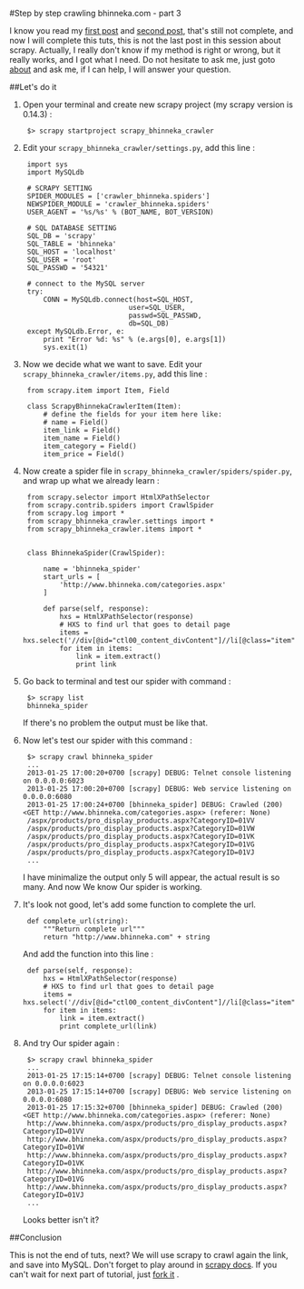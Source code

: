 #Step by step crawling bhinneka.com - part 3

I know you read my [first post](http://clasense4.wordpress.com/2013/01/22/scrapy-how-to-step-by-step-crawling-bhinneka-com-part-1/) and [second post](http://clasense4.wordpress.com/2013/01/24/scrapy-how-to-step-by-step-crawling-bhinneka-com-part-2/), that's still not complete, and now I will complete this tuts, this is not the last post in this session about scrapy. Actually, I really don't know if my method is right or wrong, but it really works, and I got what I need. Do not hesitate to ask me, just goto [about](http://clasense4.wordpress.com/about/) and ask me, if I can help, I will answer your question.

##Let's do it
1. Open your terminal and create new scrapy project (my scrapy version is 0.14.3) :

        $> scrapy startproject scrapy_bhinneka_crawler

2. Edit your `scrapy_bhinneka_crawler/settings.py`, add this line :

        import sys
        import MySQLdb

        # SCRAPY SETTING
        SPIDER_MODULES = ['crawler_bhinneka.spiders']
        NEWSPIDER_MODULE = 'crawler_bhinneka.spiders'
        USER_AGENT = '%s/%s' % (BOT_NAME, BOT_VERSION)

        # SQL DATABASE SETTING
        SQL_DB = 'scrapy'
        SQL_TABLE = 'bhinneka'
        SQL_HOST = 'localhost'
        SQL_USER = 'root'
        SQL_PASSWD = '54321'

        # connect to the MySQL server
        try:
            CONN = MySQLdb.connect(host=SQL_HOST,
                                 user=SQL_USER,
                                 passwd=SQL_PASSWD,
                                 db=SQL_DB)
        except MySQLdb.Error, e:
            print "Error %d: %s" % (e.args[0], e.args[1])
            sys.exit(1)

3. Now we decide what we want to save. Edit your `scrapy_bhinneka_crawler/items.py`, add this line :

        from scrapy.item import Item, Field

        class ScrapyBhinnekaCrawlerItem(Item):
            # define the fields for your item here like:
            # name = Field()
            item_link = Field()
            item_name = Field()
            item_category = Field()
            item_price = Field()

4. Now create a spider file in `scrapy_bhinneka_crawler/spiders/spider.py`, and wrap up what we already learn :

        from scrapy.selector import HtmlXPathSelector
        from scrapy.contrib.spiders import CrawlSpider
        from scrapy.log import *
        from scrapy_bhinneka_crawler.settings import *
        from scrapy_bhinneka_crawler.items import *


        class BhinnekaSpider(CrawlSpider):

            name = 'bhinneka_spider'
            start_urls = [
                'http://www.bhinneka.com/categories.aspx'
            ]

            def parse(self, response):
                hxs = HtmlXPathSelector(response)
                # HXS to find url that goes to detail page
                items = hxs.select('//div[@id="ctl00_content_divContent"]//li[@class="item"]/a[2]/@href')
                for item in items:
                    link = item.extract()
                    print link

5. Go back to terminal and test our spider with command :

        $> scrapy list
        bhinneka_spider
   
   If there's no problem the output must be like that.

6. Now let's test our spider with this command :

        $> scrapy crawl bhinneka_spider
        ...
        2013-01-25 17:00:20+0700 [scrapy] DEBUG: Telnet console listening on 0.0.0.0:6023
        2013-01-25 17:00:20+0700 [scrapy] DEBUG: Web service listening on 0.0.0.0:6080
        2013-01-25 17:00:24+0700 [bhinneka_spider] DEBUG: Crawled (200) <GET http://www.bhinneka.com/categories.aspx> (referer: None)
        /aspx/products/pro_display_products.aspx?CategoryID=01VV
        /aspx/products/pro_display_products.aspx?CategoryID=01VW
        /aspx/products/pro_display_products.aspx?CategoryID=01VK
        /aspx/products/pro_display_products.aspx?CategoryID=01VG
        /aspx/products/pro_display_products.aspx?CategoryID=01VJ
        ...

   I have minimalize the output only 5 will appear, the actual result is so many.
   And now We know Our spider is working.

7. It's look not good, let's add some function to complete the url.

        def complete_url(string):
            """Return complete url"""
            return "http://www.bhinneka.com" + string

   And add the function into this line :

        def parse(self, response):
            hxs = HtmlXPathSelector(response)
            # HXS to find url that goes to detail page
            items = hxs.select('//div[@id="ctl00_content_divContent"]//li[@class="item"]/a[2]/@href')
            for item in items:
                link = item.extract()
                print complete_url(link)   

8. And try Our spider again :

        $> scrapy crawl bhinneka_spider
        ...
        2013-01-25 17:15:14+0700 [scrapy] DEBUG: Telnet console listening on 0.0.0.0:6023
        2013-01-25 17:15:14+0700 [scrapy] DEBUG: Web service listening on 0.0.0.0:6080
        2013-01-25 17:15:32+0700 [bhinneka_spider] DEBUG: Crawled (200) <GET http://www.bhinneka.com/categories.aspx> (referer: None)
        http://www.bhinneka.com/aspx/products/pro_display_products.aspx?CategoryID=01VV
        http://www.bhinneka.com/aspx/products/pro_display_products.aspx?CategoryID=01VW
        http://www.bhinneka.com/aspx/products/pro_display_products.aspx?CategoryID=01VK
        http://www.bhinneka.com/aspx/products/pro_display_products.aspx?CategoryID=01VG
        http://www.bhinneka.com/aspx/products/pro_display_products.aspx?CategoryID=01VJ
        ...
   
   Looks better isn't it?

##Conclusion

This is not the end of tuts, next? We will use scrapy to crawl again the link, and save into MySQL. Don't forget to play around in [scrapy docs](https://scrapy.readthedocs.org/en/latest/). If you can't wait for next part of tutorial, just [fork it](https://github.com/clasense4/scrapy-bhinneka-crawler) .
